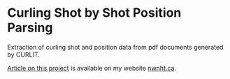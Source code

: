 # Curling Shot by Shot Position Parsing

Extraction of curling shot and position data from pdf documents generated by CURLIT.  

[Article on this project](nwnht.ca/projects/curling/curling.html) is available on my website [nwnht.ca](nwnht.ca).
